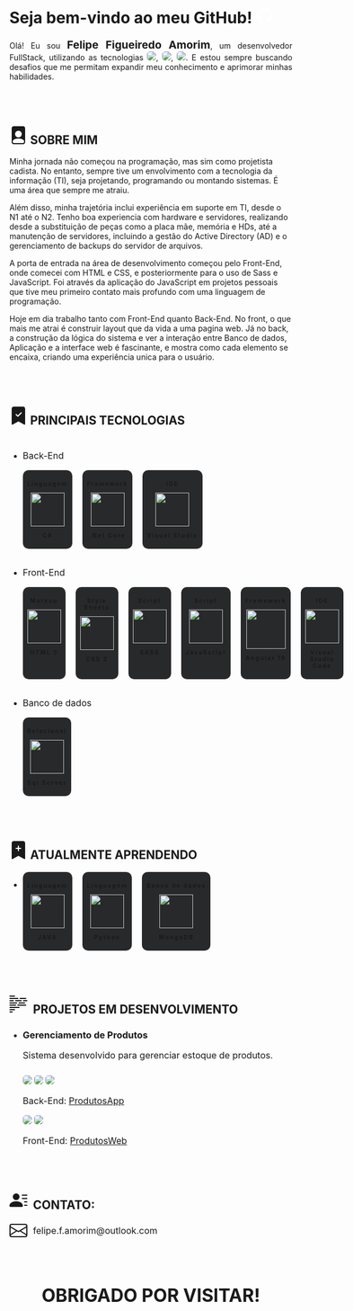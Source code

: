 <h1 style="margin-top: 80px;">Seja bem-vindo ao meu GitHub! <svg style="width: 30px;" viewBox="0 0 128 128">
<g fill="#ffffff"><path fill-rule="evenodd" clip-rule="evenodd" d="M64 5.103c-33.347 0-60.388 27.035-60.388 60.388 0 26.682 17.303 49.317 41.297 57.303 3.017.56 4.125-1.31 4.125-2.905 0-1.44-.056-6.197-.082-11.243-16.8 3.653-20.345-7.125-20.345-7.125-2.747-6.98-6.705-8.836-6.705-8.836-5.48-3.748.413-3.67.413-3.67 6.063.425 9.257 6.223 9.257 6.223 5.386 9.23 14.127 6.562 17.573 5.02.542-3.903 2.107-6.568 3.834-8.076-13.413-1.525-27.514-6.704-27.514-29.843 0-6.593 2.36-11.98 6.223-16.21-.628-1.52-2.695-7.662.584-15.98 0 0 5.07-1.623 16.61 6.19C53.7 35 58.867 34.327 64 34.304c5.13.023 10.3.694 15.127 2.033 11.526-7.813 16.59-6.19 16.59-6.19 3.287 8.317 1.22 14.46.593 15.98 3.872 4.23 6.215 9.617 6.215 16.21 0 23.194-14.127 28.3-27.574 29.796 2.167 1.874 4.097 5.55 4.097 11.183 0 8.08-.07 14.583-.07 16.572 0 1.607 1.088 3.49 4.148 2.897 23.98-7.994 41.263-30.622 41.263-57.294C124.388 32.14 97.35 5.104 64 5.104z"></path><path d="M26.484 91.806c-.133.3-.605.39-1.035.185-.44-.196-.685-.605-.543-.906.13-.31.603-.395 1.04-.188.44.197.69.61.537.91zm2.446 2.729c-.287.267-.85.143-1.232-.28-.396-.42-.47-.983-.177-1.254.298-.266.844-.14 1.24.28.394.426.472.984.17 1.255zM31.312 98.012c-.37.258-.976.017-1.35-.52-.37-.538-.37-1.183.01-1.44.373-.258.97-.025 1.35.507.368.545.368 1.19-.01 1.452zm3.261 3.361c-.33.365-1.036.267-1.552-.23-.527-.487-.674-1.18-.343-1.544.336-.366 1.045-.264 1.564.23.527.486.686 1.18.333 1.543zm4.5 1.951c-.147.473-.825.688-1.51.486-.683-.207-1.13-.76-.99-1.238.14-.477.823-.7 1.512-.485.683.206 1.13.756.988 1.237zm4.943.361c.017.498-.563.91-1.28.92-.723.017-1.308-.387-1.315-.877 0-.503.568-.91 1.29-.924.717-.013 1.306.387 1.306.88zm4.598-.782c.086.485-.413.984-1.126 1.117-.7.13-1.35-.172-1.44-.653-.086-.498.422-.997 1.122-1.126.714-.123 1.354.17 1.444.663zm0 0"></path></g>
</svg></h1>

<p style="text-align: justify;">Olá! Eu sou <strong style="font-size: 1.2rem;">Felipe Figueiredo Amorim</strong>, um desenvolvedor FullStack, utilizando as tecnologias <img style="border-radius: 5px;" src="https://img.shields.io/badge/C%23-239120?style=for-the-badge&logo=csharp&logoColor=white">, <img style="border-radius: 5px;" src="https://img.shields.io/badge/.NET-512BD4?style=for-the-badge&logo=dotnet&logoColor=white">, <img style="border-radius: 5px;" src="https://img.shields.io/badge/Angular-DD0031?style=for-the-badge&logo=angular&logoColor=white">. E estou sempre buscando desafios que me permitam expandir meu conhecimento e aprimorar minhas habilidades.</p>

<h2 style="margin-top: 80px; text-transform: uppercase;"><svg xmlns="http://www.w3.org/2000/svg" width="32" height="32" fill="currentColor" class="bi bi-file-person-fill" viewBox="0 0 16 16">
  <path d="M12 0H4a2 2 0 0 0-2 2v12a2 2 0 0 0 2 2h8a2 2 0 0 0 2-2V2a2 2 0 0 0-2-2m-1 7a3 3 0 1 1-6 0 3 3 0 0 1 6 0m-3 4c2.623 0 4.146.826 5 1.755V14a1 1 0 0 1-1 1H4a1 1 0 0 1-1-1v-1.245C3.854 11.825 5.377 11 8 11"/>>
</svg> Sobre Mim</h2>

<p style="text-align: justify">

Minha jornada não começou na programação, mas sim como projetista cadista. No entanto, sempre tive um envolvimento com a tecnologia da informação (TI), seja projetando, programando ou montando sistemas. É uma área que sempre me atraiu.

Além disso, minha trajetória inclui experiência em suporte em TI, desde o N1 até o N2. Tenho boa experiencia com hardware e servidores, realizando desde a substituição de peças como a placa mãe, memória e HDs, até a manutenção de servidores, incluindo a gestão do Active Directory (AD) e o gerenciamento de backups do servidor de arquivos.

A porta de entrada na área de desenvolvimento começou pelo Front-End, onde comecei com HTML e CSS, e posteriormente para o uso de Sass e JavaScript. Foi através da aplicação do JavaScript em projetos pessoais que tive meu primeiro contato mais profundo com uma linguagem de programação.

Hoje em dia trabalho tanto com Front-End quanto Back-End. No front, o que mais me atrai é construir layout que da vida a uma pagina web. Já no back, a construção da lógica do sistema e ver a interação entre Banco de dados, Aplicação e a interface web é fascinante, e mostra como cada elemento se encaixa, criando uma experiência unica para o usuário.   
</p>

<h2 style="margin-top: 80px; text-transform: uppercase;"><svg mlns="http://www.w3.org/2000/svg" width="32" height="32" fill="currentColor" class="bi bi-bookmark-check-fill" viewBox="0 0 16 16">
  <path fill-rule="evenodd" d="M2 15.5V2a2 2 0 0 1 2-2h8a2 2 0 0 1 2 2v13.5a.5.5 0 0 1-.74.439L8 13.069l-5.26 2.87A.5.5 0 0 1 2 15.5m8.854-9.646a.5.5 0 0 0-.708-.708L7.5 7.793 6.354 6.646a.5.5 0 1 0-.708.708l1.5 1.5a.5.5 0 0 0 .708 0z"/>
</svg> Principais tecnologias</h2>

<ul style="margin-top: 40px;">
<li>
<p style="font-size: 16px;">Back-End</p>
<div style="display: flex;">
<div style="text-align: center; width: fit-content; padding: 8px; background-color: #28292a; border-radius: 10px; margin-right: 18px;">
<p style="font-weight: bold; font-size: 10px; letter-spacing: 2px;">Linguagem</p>
<img style="width: 60px;" src="https://cdn.jsdelivr.net/gh/devicons/devicon@latest/icons/csharp/csharp-plain.svg" />
<p style="font-weight: bold; font-size: 10px; letter-spacing: 2px;">C#</p>
</div>

<div style="text-align: center; width: fit-content; padding: 8px; background-color: #28292a; border-radius: 10px; margin-right: 18px;">
<p style="font-weight: bold; font-size: 10px; letter-spacing: 2px;">Framework</p>
<img style="width: 60px;" src="https://cdn.jsdelivr.net/gh/devicons/devicon@latest/icons/dotnetcore/dotnetcore-original.svg" />
<p style="font-weight: bold; font-size: 10px; letter-spacing: 2px;">.Net Core</p>
</div>

<div style="text-align: center; width: fit-content; padding: 8px; background-color: #28292a; border-radius: 10px; margin-right: 18px;">
<p style="font-weight: bold; font-size: 10px; letter-spacing: 2px;">IDE</p>
<img style="width: 60px;" src="https://cdn.jsdelivr.net/gh/devicons/devicon@latest/icons/visualstudio/visualstudio-plain.svg" />
<p style="font-weight: bold; font-size: 10px; letter-spacing: 2px;">Visual Studio</p>
</div>

<li>
<p style="font-size: 16px; margin-top: 32px;">Front-End</p>
<div style="display: flex;">
<div style="text-align: center; width: fit-content; padding: 8px; background-color: #28292a; border-radius: 10px; margin-right: 18px;">
<p style="font-weight: bold; font-size: 10px; letter-spacing: 2px;">Markup</p>
<img style="width: 60px;" src="https://cdn.jsdelivr.net/gh/devicons/devicon@latest/icons/html5/html5-plain.svg" />
<p style="font-weight: bold; font-size: 10px; letter-spacing: 2px;">HTML 5</p>
</div>

<div style="text-align: center; width: fit-content; padding: 8px; background-color: #28292a; border-radius: 10px; margin-right: 18px;">
<p style="font-weight: bold; font-size: 10px; letter-spacing: 2px;">Style Sheets</p>
<img style="width: 60px;" src="https://cdn.jsdelivr.net/gh/devicons/devicon@latest/icons/css3/css3-plain.svg" />
<p style="font-weight: bold; font-size: 10px; letter-spacing: 2px;">CSS 3</p>
</div>

<div style="text-align: center; width: fit-content; padding: 8px; background-color: #28292a; border-radius: 10px; margin-right: 18px;">
<p style="font-weight: bold; font-size: 10px; letter-spacing: 2px;">Script</p>
<img style="width: 60px;" src="https://cdn.jsdelivr.net/gh/devicons/devicon@latest/icons/sass/sass-original.svg" />
<p style="font-weight: bold; font-size: 10px; letter-spacing: 2px;">SASS</p>
</div>

<div style="text-align: center; width: fit-content; padding: 8px; background-color: #28292a; border-radius: 10px; margin-right: 18px;">
<p style="font-weight: bold; font-size: 10px; letter-spacing: 2px;">Script</p>
<img style="width: 60px;" src="https://cdn.jsdelivr.net/gh/devicons/devicon@latest/icons/javascript/javascript-plain.svg" />
<p style="font-weight: bold; font-size: 10px; letter-spacing: 2px;">JavaScript</p>
</div>

<div style="text-align: center; width: fit-content; padding: 8px; background-color: #28292a; border-radius: 10px; margin-right: 18px;">
<p style="font-weight: bold; font-size: 10px; letter-spacing: 2px;">Framework</p>
<img style="width: 70px;" src="https://cdn.jsdelivr.net/gh/devicons/devicon@latest/icons/angular/angular-original.svg" />
<p style="font-weight: bold; font-size: 10px; letter-spacing: 2px;">Angular 16</p>
</div>

<div style="text-align: center; width: fit-content; padding: 8px; background-color: #28292a; border-radius: 10px; margin-right: 18px;">
<p style="font-weight: bold; font-size: 10px; letter-spacing: 2px;">IDE</p>
<img style="width: 60px;" src="https://cdn.jsdelivr.net/gh/devicons/devicon@latest/icons/vscode/vscode-original-wordmark.svg" />
<p style="font-weight: bold; font-size: 10px; letter-spacing: 2px;">Visual Studio Code</p>
</div>

<li>
<p style="font-size: 16px; margin-top: 32px;">Banco de dados</p>
<div style="display: flex;">
<div style="text-align: center; width: fit-content; padding: 8px; background-color: #28292a; border-radius: 10px; margin-right: 18px;">
<p style="font-weight: bold; font-size: 10px; letter-spacing: 2px;">Relacional</p>
<img style="width: 60px;" src="https://cdn.jsdelivr.net/gh/devicons/devicon@latest/icons/microsoftsqlserver/microsoftsqlserver-original.svg" />
<p style="font-weight: bold; font-size: 10px; letter-spacing: 2px;">Sql Server</p>
</div>

</div>
</li>
</ul>

<h2 style="margin-top: 80px; text-transform: uppercase;"><svg xmlns="http://www.w3.org/2000/svg" width="32" height="32" fill="currentColor" class="bi bi-bookmark-plus-fill" viewBox="0 0 16 16">
  <path fill-rule="evenodd" d="M2 15.5V2a2 2 0 0 1 2-2h8a2 2 0 0 1 2 2v13.5a.5.5 0 0 1-.74.439L8 13.069l-5.26 2.87A.5.5 0 0 1 2 15.5m6.5-11a.5.5 0 0 0-1 0V6H6a.5.5 0 0 0 0 1h1.5v1.5a.5.5 0 0 0 1 0V7H10a.5.5 0 0 0 0-1H8.5z"/>
</svg> Atualmente aprendendo</h2>

<ul>
<li>
<div style="display: flex;">
<div style="text-align: center; width: fit-content; padding: 8px; background-color: #28292a; border-radius: 10px; margin-right: 18px;">
<p style="font-weight: bold; font-size: 10px; letter-spacing: 2px;">Linguagem</p>
<img style="width: 60px;" src="https://cdn.jsdelivr.net/gh/devicons/devicon@latest/icons/java/java-original.svg" />
<p style="font-weight: bold; font-size: 10px; letter-spacing: 2px;">JAVA</p>
</div>

<div style="text-align: center; width: fit-content; padding: 8px; background-color: #28292a; border-radius: 10px; margin-right: 18px;">
<p style="font-weight: bold; font-size: 10px; letter-spacing: 2px;">Linguagem</p>
<img style="width: 60px;" src="https://cdn.jsdelivr.net/gh/devicons/devicon@latest/icons/python/python-plain.svg" />
<p style="font-weight: bold; font-size: 10px; letter-spacing: 2px;">Python</p>
</div>

<div style="text-align: center; width: fit-content; padding: 8px; background-color: #28292a; border-radius: 10px; margin-right: 18px;">
<p style="font-weight: bold; font-size: 10px; letter-spacing: 2px;">Banco de dados</p>
<img style="width: 60px;" src="https://cdn.jsdelivr.net/gh/devicons/devicon@latest/icons/mongodb/mongodb-original.svg" />
<p style="font-weight: bold; font-size: 10px; letter-spacing: 2px;">MongoDB</p>
</div>

</ul>

<h2 style="margin-top: 80px; text-transform: uppercase;"><svg style="margin-right: 5px;" xmlns="http://www.w3.org/2000/svg" width="32" height="32" fill="currentColor" class="bi bi-body-text" viewBox="0 0 16 16">
  <path fill-rule="evenodd" d="M0 .5A.5.5 0 0 1 .5 0h4a.5.5 0 0 1 0 1h-4A.5.5 0 0 1 0 .5m0 2A.5.5 0 0 1 .5 2h7a.5.5 0 0 1 0 1h-7a.5.5 0 0 1-.5-.5m9 0a.5.5 0 0 1 .5-.5h5a.5.5 0 0 1 0 1h-5a.5.5 0 0 1-.5-.5m-9 2A.5.5 0 0 1 .5 4h3a.5.5 0 0 1 0 1h-3a.5.5 0 0 1-.5-.5m5 0a.5.5 0 0 1 .5-.5h5a.5.5 0 0 1 0 1h-5a.5.5 0 0 1-.5-.5m7 0a.5.5 0 0 1 .5-.5h3a.5.5 0 0 1 0 1h-3a.5.5 0 0 1-.5-.5m-12 2A.5.5 0 0 1 .5 6h6a.5.5 0 0 1 0 1h-6a.5.5 0 0 1-.5-.5m8 0a.5.5 0 0 1 .5-.5h5a.5.5 0 0 1 0 1h-5a.5.5 0 0 1-.5-.5m-8 2A.5.5 0 0 1 .5 8h5a.5.5 0 0 1 0 1h-5a.5.5 0 0 1-.5-.5m7 0a.5.5 0 0 1 .5-.5h7a.5.5 0 0 1 0 1h-7a.5.5 0 0 1-.5-.5m-7 2a.5.5 0 0 1 .5-.5h8a.5.5 0 0 1 0 1h-8a.5.5 0 0 1-.5-.5m0 2a.5.5 0 0 1 .5-.5h4a.5.5 0 0 1 0 1h-4a.5.5 0 0 1-.5-.5m0 2a.5.5 0 0 1 .5-.5h2a.5.5 0 0 1 0 1h-2a.5.5 0 0 1-.5-.5"/>
</svg> Projetos em desenvolvimento</h2>
<ul>
<li>
<h3>Gerenciamento de Produtos</h3>
<p style="font-size: 16px;">Sistema desenvolvido para gerenciar estoque de produtos.</p>
<img style="border-radius: 5px; margin-top: 10px;" src="https://img.shields.io/badge/C%23-239120?style=for-the-badge&logo=csharp&logoColor=white"> <img style="border-radius: 5px;" src="https://img.shields.io/badge/.NET-5C2D91?style=for-the-badge&logo=.net&logoColor=white"> <img style="border-radius: 5px;" src="https://img.shields.io/badge/Microsoft%20SQL%20Server-CC2927?style=for-the-badge&logo=microsoft%20sql%20server&logoColor=white">
<p style="font-size: 16px;">Back-End: <a href="https://github.com/Felipe-Amorim-Dev/ProdutosApp">ProdutosApp</a></p>
<img style="border-radius: 5px;" src="https://img.shields.io/badge/Angular-DD0031?style=for-the-badge&logo=angular&logoColor=white"> <img style="border-radius: 5px;" src="https://img.shields.io/badge/bootstrap-%238511FA.svg?style=for-the-badge&logo=bootstrap&logoColor=white">
<p style="font-size: 16px;">Front-End: <a href="https://github.com/Felipe-Amorim-Dev/ProdutosWeb">ProdutosWeb</a></p>
</li>
</ul>

<h2 style="margin-top: 80px; text-transform: uppercase;"><svg style="margin-right: 5px;" xmlns="http://www.w3.org/2000/svg" width="32" height="32" fill="currentColor" class="bi bi-person-lines-fill" viewBox="0 0 16 16">
  <path d="M6 8a3 3 0 1 0 0-6 3 3 0 0 0 0 6m-5 6s-1 0-1-1 1-4 6-4 6 3 6 4-1 1-1 1zM11 3.5a.5.5 0 0 1 .5-.5h4a.5.5 0 0 1 0 1h-4a.5.5 0 0 1-.5-.5m.5 2.5a.5.5 0 0 0 0 1h4a.5.5 0 0 0 0-1zm2 3a.5.5 0 0 0 0 1h2a.5.5 0 0 0 0-1zm0 3a.5.5 0 0 0 0 1h2a.5.5 0 0 0 0-1z"/>
</svg> Contato:</h2>

<p style="display: flex; align-items: center; font-size: 16px;"><svg style="margin-right: 10px;" xmlns="http://www.w3.org/2000/svg" width="32" height="32" fill="currentColor" class="bi bi-envelope" viewBox="0 0 16 16">
  <path d="M0 4a2 2 0 0 1 2-2h12a2 2 0 0 1 2 2v8a2 2 0 0 1-2 2H2a2 2 0 0 1-2-2zm2-1a1 1 0 0 0-1 1v.217l7 4.2 7-4.2V4a1 1 0 0 0-1-1zm13 2.383-4.708 2.825L15 11.105zm-.034 6.876-5.64-3.471L8 9.583l-1.326-.795-5.64 3.47A1 1 0 0 0 2 13h12a1 1 0 0 0 .966-.741M1 11.105l4.708-2.897L1 5.383z"/>
</svg> felipe.f.amorim@outlook.com
</p>

<!-- <p style="display: flex; align-items: center; font-size: 16px;"><svg style="margin-right: 10px;" xmlns="http://www.w3.org/2000/svg" width="32" height="32" fill="currentColor" class="bi bi-linkedin" viewBox="0 0 16 16">
  <path d="M0 1.146C0 .513.526 0 1.175 0h13.65C15.474 0 16 .513 16 1.146v13.708c0 .633-.526 1.146-1.175 1.146H1.175C.526 16 0 15.487 0 14.854zm4.943 12.248V6.169H2.542v7.225zm-1.2-8.212c.837 0 1.358-.554 1.358-1.248-.015-.709-.52-1.248-1.342-1.248S2.4 3.226 2.4 3.934c0 .694.521 1.248 1.327 1.248zm4.908 8.212V9.359c0-.216.016-.432.08-.586.173-.431.568-.878 1.232-.878.869 0 1.216.662 1.216 1.634v3.865h2.401V9.25c0-2.22-1.184-3.252-2.764-3.252-1.274 0-1.845.7-2.165 1.193v.025h-.016l.016-.025V6.169h-2.4c.03.678 0 7.225 0 7.225z"/>
</svg> <a href="https://www.linkedin.com/in/felipe-amorim-dev/">LinkedIn</a>
</p> -->

<!-- Outros Interesses:
Além do desenvolvimento de software, tenho interesse em áreas como inteligência artificial, aprendizado de máquina e desenvolvimento de jogos. -->

<h3 style="margin-top: 80px; text-align: center; text-transform: uppercase; font-size: 32px;">Obrigado por Visitar!</h3>



